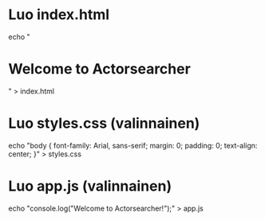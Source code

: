 # Luo index.html
echo "<!DOCTYPE html>
<html lang=\"en\">
<head>
    <meta charset=\"UTF-8\">
    <meta name=\"viewport\" content=\"width=device-width, initial-scale=1.0\">
    <title>Actorsearcher</title>
    <link rel=\"stylesheet\" href=\"styles.css\">
</head>
<body>
    <h1>Welcome to Actorsearcher</h1>
    <script src=\"app.js\"></script>
</body>
</html>" > index.html

# Luo styles.css (valinnainen)
echo "body {
    font-family: Arial, sans-serif;
    margin: 0;
    padding: 0;
    text-align: center;
}" > styles.css

# Luo app.js (valinnainen)
echo "console.log(\"Welcome to Actorsearcher!\");" > app.js
